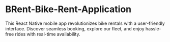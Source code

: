 # BRent-Bike-Rent-Application
This React Native mobile app revolutionizes bike rentals with a user-friendly interface. Discover seamless booking, explore our fleet, and enjoy hassle-free rides with real-time availability.
